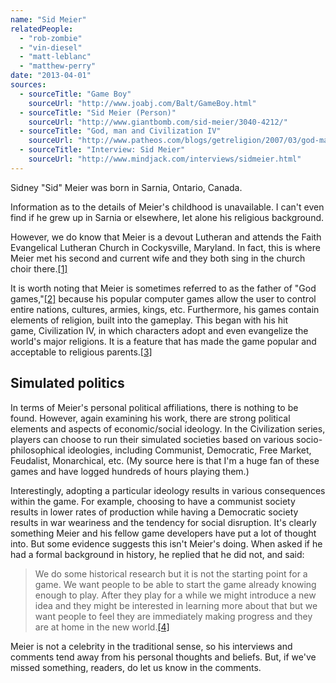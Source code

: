 ```yaml
---
name: "Sid Meier"
relatedPeople:
  - "rob-zombie"
  - "vin-diesel"
  - "matt-leblanc"
  - "matthew-perry"
date: "2013-04-01"
sources:
  - sourceTitle: "Game Boy"
    sourceUrl: "http://www.joabj.com/Balt/GameBoy.html"
  - sourceTitle: "Sid Meier (Person)"
    sourceUrl: "http://www.giantbomb.com/sid-meier/3040-4212/"
  - sourceTitle: "God, man and Civilization IV"
    sourceUrl: "http://www.patheos.com/blogs/getreligion/2007/03/god-man-and-civilization-iv/"
  - sourceTitle: "Interview: Sid Meier"
    sourceUrl: "http://www.mindjack.com/interviews/sidmeier.html"
---
```


Sidney "Sid" Meier was born in Sarnia, Ontario, Canada.

Information as to the details of Meier's childhood is unavailable. I can't even find if he grew up in Sarnia or elsewhere, let alone his religious background.

However, we do know that Meier is a devout Lutheran and attends the Faith Evangelical Lutheran Church in Cockysville, Maryland. In fact, this is where Meier met his second and current wife and they both sing in the church choir there.<a class="source-citation" href="http://www.joabj.com/Balt/GameBoy.html" title="Game Boy">[1]</a>

It is worth noting that Meier is sometimes referred to as the father of "God games,"<a class="source-citation" href="http://www.giantbomb.com/sid-meier/3040-4212/" title="Sid Meier (Person)">[2]</a> because his popular computer games allow the user to control entire nations, cultures, armies, kings, etc. Furthermore, his games contain elements of religion, built into the gameplay. This began with his hit game, Civilization IV, in which characters adopt and even evangelize the world's major religions. It is a feature that has made the game popular and acceptable to religious parents.<a class="source-citation" href="http://www.patheos.com/blogs/getreligion/2007/03/god-man-and-civilization-iv/" title="God, man and Civilization IV">[3]</a>

## Simulated politics

In terms of Meier's personal political affiliations, there is nothing to be found. However, again examining his work, there are strong political elements and aspects of economic/social ideology. In the Civilization series, players can choose to run their simulated societies based on various socio-philosophical ideologies, including Communist, Democratic, Free Market, Feudalist, Monarchical, etc. (My source here is that I'm a huge fan of these games and have logged hundreds of hours playing them.)

Interestingly, adopting a particular ideology results in various consequences within the game. For example, choosing to have a communist society results in lower rates of production while having a Democratic society results in war weariness and the tendency for social disruption. It's clearly something Meier and his fellow game developers have put a lot of thought into. But some evidence suggests this isn't Meier's doing. When asked if he had a formal background in history, he replied that he did not, and said:

>We do some historical research but it is not the starting point for a game. We want people to be able to start the game already knowing enough to play. After they play for a while we might introduce a new idea and they might be interested in learning more about that but we want people to feel they are immediately making progress and they are at home in the new world.<a class="source-citation" href="http://www.mindjack.com/interviews/sidmeier.html" title="Interview: Sid Meier">[4]</a>

Meier is not a celebrity in the traditional sense, so his interviews and comments tend away from his personal thoughts and beliefs. But, if we've missed something, readers, do let us know in the comments.